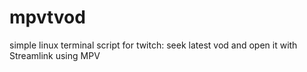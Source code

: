 # mpvtvod
simple linux terminal script for twitch: seek latest vod and open it with Streamlink using MPV

